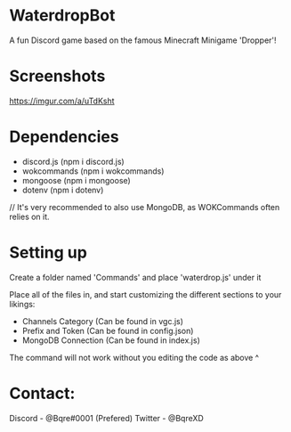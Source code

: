 # WaterdropBot
A fun Discord game based on the famous Minecraft Minigame 'Dropper'!

# Screenshots
https://imgur.com/a/uTdKsht

# Dependencies
* discord.js (npm i discord.js)
* wokcommands (npm i wokcommands)
* mongoose (npm i mongoose)
* dotenv (npm i dotenv)

// It's very recommended to also use MongoDB, as WOKCommands often relies on it.

# Setting up
Create a folder named 'Commands' and place 'waterdrop.js' under it

Place all of the files in, and start customizing the different sections to your likings:
* Channels Category (Can be found in vgc.js)
* Prefix and Token (Can be found in config.json)
* MongoDB Connection (Can be found in index.js)

The command will not work without you editing the code as above ^

# Contact:
Discord - @Bqre#0001 (Prefered)
Twitter - @BqreXD
